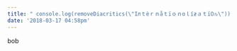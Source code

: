 ```yaml
---
title: " console.log(removeDiacritics(\"Iлｔèｒｎåｔïｏｎɑｌíƶａｔï߀ԉ\"));\U0001F600 \U0001F601 \U0001F602 \U0001F923 "
date: '2018-03-17 04:58pm'
---
```

bob
